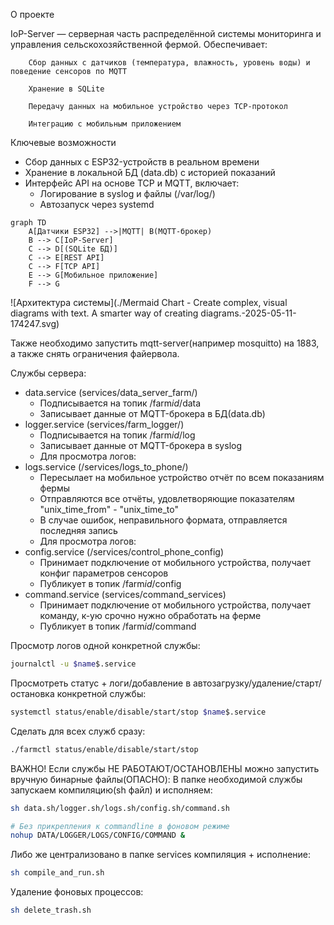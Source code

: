 О проекте

IoP-Server — серверная часть распределённой системы мониторинга и управления сельскохозяйственной фермой. Обеспечивает:

        Сбор данных с датчиков (температура, влажность, уровень воды) и поведение сенсоров по MQTT
        
        Хранение в SQLite
    
        Передачу данных на мобильное устройство через TCP-протокол
    
        Интеграцию с мобильным приложением
    
Ключевые возможности
- Сбор данных с ESP32-устройств в реальном времени
- Хранение в локальной БД (data.db) с историей показаний
- Интерфейс API на основе TCP и MQTT, включает:
    - Логирование в syslog и файлы (/var/log/)
    - Автозапуск через systemd

```mermaid
graph TD
    A[Датчики ESP32] -->|MQTT| B(MQTT-брокер)
    B --> C[IoP-Server]
    C --> D[(SQLite БД)]
    C --> E[REST API]
    C --> F[TCP API]
    E --> G[Мобильное приложение]
    F --> G
```

![Архитектура системы](./Mermaid Chart - Create complex, visual diagrams with text. A smarter way of creating diagrams.-2025-05-11-174247.svg)

Также необходимо запустить mqtt-server(например mosquitto) на 1883, а также снять ограничения файервола.

Службы сервера:
- data.service (services/data_server_farm/) 
    - Подписывается на топик /farm$id$/data
    - Записывает данные от MQTT-брокера в БД(data.db)
- logger.service (services/farm_logger/)
    - Подписывается на топик /farm$id$/log
    - Записывает данные от MQTT-брокера в syslog
    - Для просмотра логов:
- logs.service (/services/logs_to_phone/)
    - Пересылает на мобильное устройство отчёт по всем показаниям фермы
    - Отправляются все отчёты, удовлетворяющие показателям "unix_time_from" - "unix_time_to"
    - В случае ошибок, неправильного формата, отправляется последняя запись
    - Для просмотра логов:
- config.service (/services/control_phone_config)
    - Принимает подключение от мобильного устройства, получает конфиг параметров сенсоров
    - Публикует в топик /farm$id$/config
- command.service (services/command_services)
    - Принимает подключение от мобильного устройства, получает команду, к-ую срочно нужно обработать на ферме
    - Публикует в топик /farm$id$/command
    
Просмотр логов одной конкретной службы:
```sh
journalctl -u $name$.service
```

Просмотреть статус + логи/добавление в автозагрузку/удаление/старт/остановка конкретной службы:
```sh
systemctl status/enable/disable/start/stop $name$.service
```

Сделать для всех служб сразу:
```sh
./farmctl status/enable/disable/start/stop
```
ВАЖНО!
Если службы НЕ РАБОТАЮТ/ОСТАНОВЛЕНЫ можно запустить вручную бинарные файлы(ОПАСНО):
В папке необходимой службы запускаем компиляцию(sh файл) и исполняем:
```sh
sh data.sh/logger.sh/logs.sh/config.sh/command.sh

# Без прикрепления к commandline в фоновом режиме
nohup DATA/LOGGER/LOGS/CONFIG/COMMAND &
```
Либо же централизовано в папке services компиляция + исполнение:
```sh
sh compile_and_run.sh
```
Удаление фоновых процессов:
```sh
sh delete_trash.sh
```






















